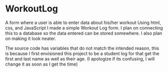 # WorkoutLog
A form where a user is able to enter data about his/her workout
Using html, css, and JavaScript I made a simple Workout Log form. I plan on connecting this to a database so the data entered can be stored somewhere. I also plan on making it look neater. 

The source code has variables that do not match the intended reason, this is because I first envisioned this project to be a student log for that get the first and last name as well as their age. (I apologize if its confusing, I will change it as soon as I get the time)
